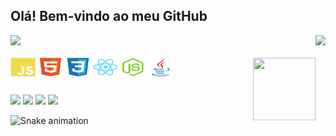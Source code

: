 ## Olá! Bem-vindo ao meu GitHub
 <div>
 <img height="200em" src="https://github-readme-stats.vercel.app/api?username=edinelsonslima&show_icons=true&theme=dracula&include_all_commits=true&count_private=true"/>
  <img height="200em" align="right" src="https://github-readme-stats.vercel.app/api/top-langs/?username=edinelsonslima&layout=compact&langs_count=16&theme=dracula"/>
</div>

<div style="display: inline_block"><br>
  <img align="center" alt="Edinelson-Js" height="30" width="40" src="https://raw.githubusercontent.com/devicons/devicon/master/icons/javascript/javascript-plain.svg">
  <img align="center" alt="Edinelson-HTML" height="30" width="40" src="https://raw.githubusercontent.com/devicons/devicon/master/icons/html5/html5-original.svg">
  <img align="center" alt="Edinelson-CSS" height="30" width="40" src="https://raw.githubusercontent.com/devicons/devicon/master/icons/css3/css3-original.svg">
  <img align="center" alt="Edinelson-React" height="30" width="40" src="https://raw.githubusercontent.com/devicons/devicon/master/icons/react/react-original.svg">
  <img align="center" alt="Edinelson-CSS" height="30" width="40" src="https://raw.githubusercontent.com/devicons/devicon/master/icons/nodejs/nodejs-original.svg">
  <img align="center" alt="Edinelson-Java" height="30" width="40" src="https://raw.githubusercontent.com/devicons/devicon/master/icons/java/java-original.svg">
  <img align="right" src="https://avatars.githubusercontent.com/u/49925501?v=4" height="100px" width="100px" >
</div>

  ##

<div> 
  <a href="https://www.instagram.com/edinelsonslima/" target="_blank"><img src="https://img.shields.io/badge/-Instagram-%23E4405F?style=for-the-badge&logo=instagram&logoColor=white" target="_blank"></a>
  <a href = "mailto: edinelsonlima86@gmail.com"><img src="https://img.shields.io/badge/-Gmail-%23333?style=for-the-badge&logo=gmail&logoColor=white" target="_blank"></a>
  <a href="https://www.linkedin.com/in/edinelson-lima/" target="_blank"><img src="https://img.shields.io/badge/-LinkedIn-%230077B5?style=for-the-badge&logo=linkedin&logoColor=white" target="_blank"></a>
  <a href="https://edinelsonslima.github.io/edinelson-lima/" target="_blank"><img src="https://img.shields.io/badge/-website-%5B?style=for-the-badge&logo=opel&logoColor=white" target="_blank"></a>
 
  ![Snake animation](https://github.com/edinelsonslima/edinelsonslima/blob/output/github-contribution-grid-snake.svg)
 
</div>

##
